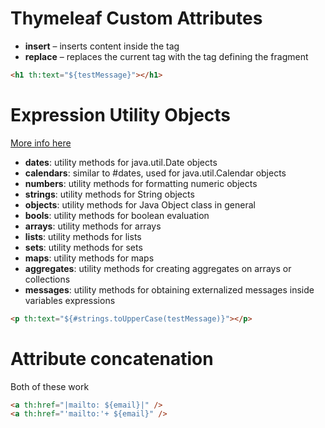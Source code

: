 # Thymeleaf Custom Attributes
- **insert** – inserts content inside the tag
- **replace** – replaces the current tag with the tag defining the fragment
```html
<h1 th:text="${testMessage}"></h1>
```
# Expression Utility Objects
[More info here](https://www.baeldung.com/spring-thymeleaf-3-expressions)
- **dates**: utility methods for java.util.Date objects
- **calendars**: similar to #dates, used for java.util.Calendar objects
- **numbers**: utility methods for formatting numeric objects
- **strings**: utility methods for String objects
- **objects**: utility methods for Java Object class in general
- **bools**: utility methods for boolean evaluation
- **arrays**: utility methods for arrays
- **lists**: utility methods for lists
- **sets**: utility methods for sets
- **maps**: utility methods for maps
- **aggregates**: utility methods for creating aggregates on arrays or collections
- **messages**: utility methods for obtaining externalized messages inside variables expressions
```html
<p th:text="${#strings.toUpperCase(testMessage)}"></p>
```

# Attribute concatenation
Both of these work
```html
<a th:href="|mailto: ${email}|" />
<a th:href="'mailto:'+ ${email}" />
```